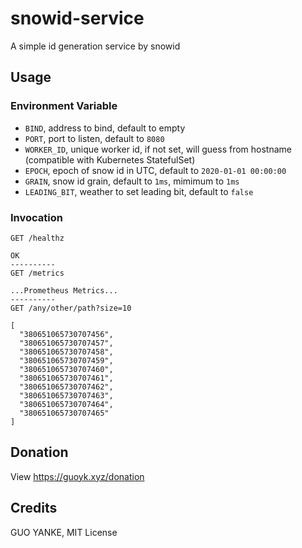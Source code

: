 # snowid-service

A simple id generation service by snowid

## Usage

### Environment Variable

- `BIND`, address to bind, default to empty
- `PORT`, port to listen, default to `8080`
- `WORKER_ID`, unique worker id, if not set, will guess from hostname (compatible with Kubernetes StatefulSet)
- `EPOCH`, epoch of snow id in UTC, default to `2020-01-01 00:00:00`
- `GRAIN`, snow id grain, default to `1ms`, mimimum to `1ms`
- `LEADING_BIT`, weather to set leading bit, default to `false`

### Invocation

```
GET /healthz

OK
----------
GET /metrics

...Prometheus Metrics...
----------
GET /any/other/path?size=10

[
  "380651065730707456",
  "380651065730707457",
  "380651065730707458",
  "380651065730707459",
  "380651065730707460",
  "380651065730707461",
  "380651065730707462",
  "380651065730707463",
  "380651065730707464",
  "380651065730707465"
]
```

## Donation

View https://guoyk.xyz/donation

## Credits

GUO YANKE, MIT License
